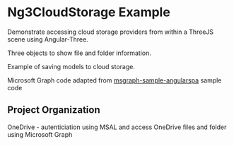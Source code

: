 # Ng3CloudStorage Example

Demonstrate accessing cloud storage providers from within a ThreeJS scene using Angular-Three.

Three objects to show file and folder information.  

Example of saving models to cloud storage.

Microsoft Graph code adapted from [msgraph-sample-angularspa](https://github.com/microsoftgraph/msgraph-sample-angularspa) sample code

## Project Organization

OneDrive - autenticiation using MSAL and access OneDrive files and folder using Microsoft Graph
